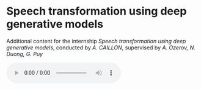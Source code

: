 # Speech transformation using deep generative models

Additional content for the internship *Speech transformation using deep generative models*, conducted by *A. CAILLON*, supervised by *A. Ozerov, N. Duong, G. Puy*

<audio controls src="test.wav">

<audio controls src="test.wav">
